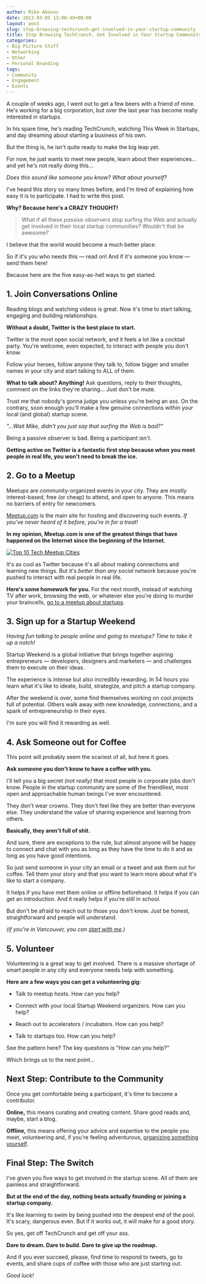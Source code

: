 ```yaml
---
author: Mike Abasov
date: 2013-03-05 13:00:49+00:00
layout: post
slug: stop-browsing-techcrunch-get-involved-in-your-startup-community
title: Stop Browsing TechCrunch. Get Involved in Your Startup Community.
categories:
- Big Picture Stuff
- Networking
- Other
- Personal Branding
tags:
- Community
- Engagement
- Events
---
```



A couple of weeks ago, I went out to get a few beers with a friend of mine. He's working for a big corporation, but over the last year has become really interested in startups.

In his spare time, he's reading TechCrunch, watching This Week in Startups, and day dreaming about starting a business of his own.

But the thing is, he isn't quite ready to make the big leap yet.

For now, he just wants to meet new people, learn about their experiences… and yet he's not really doing this…

_Does this sound like someone you know? What about yourself?_

I've heard this story so many times before, and I'm tired of explaining how easy it is to participate. I had to write this post.

**Why? Because here's a CRAZY THOUGHT!**


> What if all these _passive observers_ stop surfing the Web and actually get involved in their local startup communities? Wouldn't that be awesome?


I believe that the world would become a much better place.

So if it's you who needs this — read on!
And if it's someone you know — send them here!

Because here are the five easy-as-hell ways to get started.

<!-- more -->


## 1. Join Conversations Online


Reading blogs and watching videos is great. Now it's time to start talking, engaging and building relationships.

**Without a doubt, Twitter is the best place to start.**

Twitter is the most open social network, and it feels a lot like a cocktail party. You're welcome, even expected, to interact with people you don't know.

Follow your heroes, follow anyone they talk to, follow bigger and smaller names in your city and start talking to ALL of them.

**What to talk about? Anything!** Ask questions, reply to their thoughts, comment on the links they're sharing… Just don't be mute.

Trust me that nobody's gonna judge you unless you're being an ass. On the contrary, soon enough you'll make a few genuine connections within your local (and global) startup scene.

_"...Wait Mike, didn't you just say that surfing the Web is bad?"_

Being a passive observer is bad. Being a participant isn't.

**Getting active on Twitter is a fantastic first step because when you meet people in real life, you won't need to break the ice.**


## 2. Go to a Meetup


Meetups are community-organized events in your city. They are mostly interest-based, free (or cheap) to attend, and open to anyone. This means no barriers of entry for newcomers.

[Meetup.com](http://meetup.com) is the main site for hosting and discovering such events. _If you've never heard of it before, you're in for a treat!_

**In my opinion, Meetup.com is one of the greatest things that have happened on the Internet since the beginning of the Internet.**

[![Top 10 Tech Meetup Cities](http://contently.com/blog/wp-content/uploads/2012/04/Tech-Meetup-Cities6.jpg)](http://contently.com/blog/2012/02/16/successful-startup-blogs/)

It's as cool as Twitter because it's all about making connections and learning new things. But it's _better than any social network_ because you're pushed to interact with real people in real life.

**Here's some homework for you.** For the next month, instead of watching TV after work, browsing the web, or whatever else you're doing to murder your braincells, [go to a meetup about startups](http://www.meetup.com/find/).




## 3. Sign up for a Startup Weekend


_Having fun talking to people online and going to meetups? Time to take it up a notch!_

Startup Weekend is a global initiative that brings together aspiring entrepreneurs — developers, designers and marketers — and challenges them to execute on their ideas.

The experience is intense but also incredibly rewarding. In 54 hours you learn what it's like to ideate, build, strategize, and pitch a startup company.



After the weekend is over, some find themselves working on cool projects full of potential. Others walk away with new knowledge, connections, and a spark of entrepreneurship in their eyes.

I'm sure you will find it rewarding as well.




## 4. Ask Someone out for Coffee


This point will probably seem the scariest of all, but here it goes.

**Ask someone you don't know to have a coffee with you.**

I'll tell you a big secret _(not really)_ that most people in corporate jobs don't know. People in the startup community are some of the friendliest, most open and approachable human beings I've ever encountered.

They don't wear crowns. They don't feel like they are better than everyone else. They understand the value of sharing experience and learning from others.

**Basically, they aren't full of shit.**

And sure, there are exceptions to the rule, but almost anyone will be happy to connect and chat with you as long as they have the time to do it and as long as you have good intentions.

So just send someone in your city an email or a tweet and ask them out for coffee. Tell them your story and that you want to learn more about what it's like to start a company.

It helps if you have met them online or offline beforehand. It helps if you can get an introduction. And it really helps if you're still in school.

But don't be afraid to reach out to those you don't know. Just be honest, straightforward and people will understand.

_(if you're in Vancouver, you can [start with me](/contact/).)_




## 5. Volunteer


Volunteering is a great way to get involved. There is a massive shortage of smart people in any city and everyone needs help with something.

**Here are a few ways you can get a volunteering gig:**




  * Talk to meetup hosts. How can you help?


  * Connect with your local Startup Weekend organizers. How can you help?


  * Reach out to accelerators / incubators. How can you help?


  * Talk to startups too. How can you help?


See the pattern here? The key questions is "How can you help?"

Which brings us to the next point...




## Next Step: Contribute to the Community


Once you get comfortable being a participant, it's time to become a contributor.

**Online,** this means curating and creating content. Share good reads and, maybe, start a blog.

**Offline,** this means offering your advice and expertise to the people you meet, volunteering and, if you're feeling adventurous, [organizing something yourself](http://www.amazon.ca/Startup-Communities-Building-Entrepreneurial-Ecosystem/dp/1118441540).




## Final Step: The Switch


I've given you five ways to get involved in the startup scene. All of them are painless and straightforward.

**But at the end of the day, nothing beats actually founding or joining a startup company.**

It's like learning to swim by being pushed into the deepest end of the pool. It's scary, dangerous even. But if it works out, it will make for a good story.

So yes, get off TechCrunch and get off your ass.

**Dare to dream. Dare to build. Dare to give up the roadmap.**

And if you ever succeed, please, find time to respond to tweets, go to events, and share cups of coffee with those who are just starting out.

_Good luck!_
